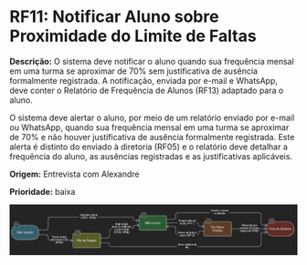 # RF11: Notificar Aluno sobre Proximidade do Limite de Faltas

**Descrição:** O sistema deve notificar o aluno quando sua frequência mensal em uma turma se aproximar de 70% sem justificativa de ausência formalmente registrada. A notificação, enviada por e-mail e WhatsApp, deve conter o Relatório de Frequência de Alunos (RF13) adaptado para o aluno.

O sistema deve alertar o aluno, por meio de um relatório enviado por e-mail ou WhatsApp, quando sua frequência mensal em uma turma se aproximar de 70% e não houver justificativa de ausência formalmente registrada. Este alerta é distinto do enviado à diretoria (RF05) e o relatório deve detalhar a frequência do aluno, as ausências registradas e as justificativas aplicáveis.

**Origem:** Entrevista com Alexandre

**Prioridade:** baixa

![Diagrama do Grafo](../../diagrams/diagramadeestados.jpg)
